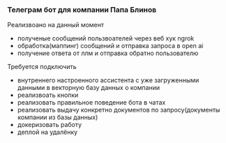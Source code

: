 ### Телеграм бот для компании Папа Блинов

Реализвоано на данный момент
- полученые сообщений пользвоателей через веб хук ngrok
- обработка(маппинг) сообщений и отправка запроса в open ai
- получение ответа от ллм и отправка обратно пользователю 

Требуется подключить
- внутреннего настроенного ассистента с уже загруженными данными в векторную базу данных о компании
- реализвоать кнопки
- реализовать правильное поведение бота в чатах
- реализовать выдачу конкретно документов по запросу(документы компании из базы данных)
- докеризовать работу
- деплой на удалёнку